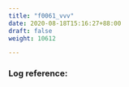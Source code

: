 ```yaml
---
title: "f0061_vvv"
date: 2020-08-18T15:16:27+88:00
draft: false
weight: 10612

---
```


### Log reference: <no value>

```
